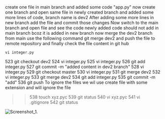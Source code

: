 create one file in main branch and added some code "app.py" 
now create one branch and open same file in newly created branch and added some more lines of code, branch name is dev2
After adding some more lines in new branch add the file and commit those changes 
Now switch to the main branch and open file and see the code newly added code should not add in main branch bcoz it is added in new branch 
now merge the dev2 branch from main use the following command 
git merge dev2 
and push the file to remote repository and finally check the file content in git hub 

    vi integer.py
  523  git checkout dev2
  524  vi integer.py
  525  vi integer.py
  526  git add integer.py
  527  git commit -m "added content in dev2 branch"
  528  vi integer.py
  529  git checkout master
  530  vi integer.py
  531  git merge dev2
  532  vi integer.py
  533  git merge dev2
  534  git add integer.py
  535  git commit -m "add"
  536  git push
 To ignore the files we wil use create file with some extension and will ignore the file 
>> 538  touch xyz.pyc
  539  git status
  540  vi xyz.pyc
  541  vi .gitignore
  542  git status

![Screenshot_1](https://github.com/akhilasarikonda25/Merging-/assets/133091109/fe24975a-fe29-4cdd-8637-601986fcdba6).
